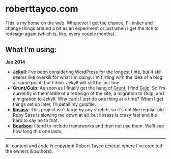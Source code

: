 # roberttayco.com

This is my home on the web. Whenever I get the chance, I'll tinker and change things around a bit as an experiment or just when I get the itch to redesign again (which is, like, every couple months). 

## What I'm using:
**Jan 2014**
- **[Jekyll](http://jekyllrb.com/)**: I've been considering WordPress for the longest time, but it still seems like overkill for what I'm doing. I'm flirting with the idea of a blog at some point, but I think Jekyll will still be just fine.
- **Grunt/Gulp**: As soon as I finally get the hang of [Grunt](http://gruntjs.com), I find [Gulp](http://gulpjs.com/). So I'm currently in the middle of a redesign of the site, a migration to Gulp, and a migration to Jekyll. Why can't I just do one thing at a time? When I get things set up later, I'll detail my gulpfile.
- **[libsass](http://libsass.org/)**: This project isn't large by any stretch, so it's not like regular old Ruby Sass is slowing me down at all, but libsass is crazy fast and it's hard to say no to that.
- **[Bourbon](http://bourbon.io/)**: I tend to include frameworks and then not use them. We'll see how long this one lasts.

---

All content and code is copyright Robert Tayco (except where I've credited the owners & authors).
